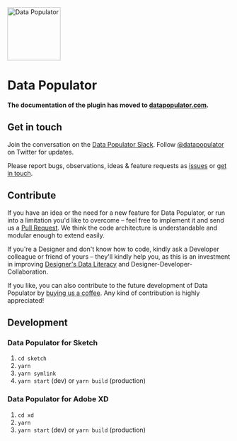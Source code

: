 <img src="https://www.datapopulator.com/datapopulator-appicon.svg" width="120" alt ="Data Populator">

# Data Populator

**The documentation of the plugin has moved to [datapopulator.com](http://www.datapopulator.com).**

## Get in touch

Join the conversation on the [Data Populator Slack](https://join.slack.com/t/datapopulator/shared_invite/enQtNDY1NDM4NTk2NzM2LTljMGQyMzJiMzExYmFkNDY3NTQ4OTkyZjg0MmJkMjBhNzk4ZGYxZTBmMGE4MWE5MDJjYmM5MjViNWQyZDViNDc). Follow [@datapopulator](https://twitter.com/datapopulator) on Twitter for updates.

Please report bugs, observations, ideas & feature requests as [issues](https://github.com/dataliterate/data-populator/issues) or [get in touch](mailto:feedback@datapopulator.com).

## Contribute

If you have an idea or the need for a new feature for Data Populator, or run into a limitation you'd like to overcome – feel free to implement it and send us a [Pull Request](https://github.com/dataliterate/data-populator/pulls). We think the code architecture is understandable and modular enough to extend easily.

If you're a Designer and don't know how to code, kindly ask a Developer colleague or friend of yours – they'll kindly help you, as this is an investment in improving [Designer's Data Literacy](https://medium.com/sketch-app-sources/designing-with-meaningful-data-5456b40e172e) and Designer-Developer-Collaboration.

If you like, you can also contribute to the future development of Data Populator by [buying us a coffee](https://www.buymeacoffee.com/datapopulator). Any kind of contribution is highly appreciated!

## Development

### Data Populator for Sketch

1. `cd sketch`
2. `yarn`
3. `yarn symlink`
4. `yarn start` (dev) or `yarn build` (production)

### Data Populator for Adobe XD

1. `cd xd`
2. `yarn`
3. `yarn start` (dev) or `yarn build` (production)
